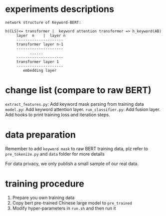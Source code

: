 # experiments descriptions
```
network structure of Keyword-BERT:

h(CLS)<= transformer |  keyword attention transformer => h_keyword(AB)
  	 layer  n    |  layer n
  	 ---------------------
  	 transformer layer n-1
  	 ---------------------
  	       ......
  	 ---------------------
  	 transformer layer 1
  	 ---------------------
  	    embedding layer
```

# change list (compare to raw BERT)
`extract_features.py`: Add keyword mask parsing from training data
`model.py`: Add keyword attention layer.
`run_classifier.py`: Add fusion layer. Add hooks to print training loss and 
iteration steps.

# data preparation
Remember to add `keyword mask` to raw BERT training data, plz refer to `pre_tokenize.py` and
 `data` folder for more details

For data privacy, we only publish a small sample of our real data.

# training procedure
1. Prepare you own training data
2. Copy bert pre-trained Chinese large model to `pre_trained`
3. Modify hyper-parameters in `run.sh` and then run it

